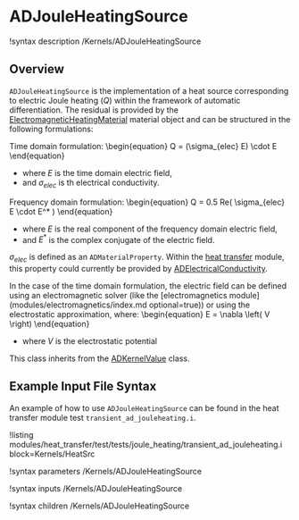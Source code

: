 # ADJouleHeatingSource

!syntax description /Kernels/ADJouleHeatingSource

## Overview

`ADJouleHeatingSource` is the implementation of a heat source corresponding to
electric Joule heating ($Q$) within the framework of automatic differentiation.
The residual is provided by the [ElectromagneticHeatingMaterial](ElectromagneticHeatingMaterial.md)
material object and can be structured in the following formulations:

Time domain formulation:
\begin{equation}
  Q = (\sigma_{elec} E) \cdot E
\end{equation}

- where $E$ is the time domain electric field,
- and $\sigma_{elec}$ is th electrical conductivity.

Frequency domain formulation:
\begin{equation}
  Q = 0.5 Re( \sigma_{elec} E \cdot E^* )
\end{equation}

- where $E$ is the real component of the frequency domain electric field,
- and $E^*$ is the complex conjugate of the electric field.

$\sigma_{elec}$ is defined as an
`ADMaterialProperty`. Within the [heat transfer](modules/heat_transfer/index.md) module, this property could
currently be provided by [ADElectricalConductivity](ADElectricalConductivity.md).

In the case of the time domain formulation, the electric field can be
defined using an electromagnetic solver (like the [electromagnetics module](modules/electromagnetics/index.md optional=true)) or using the electrostatic
approximation, where:
\begin{equation}
  E = \nabla \left( V \right)
\end{equation}

- where $V$ is the electrostatic potential

This class inherits from the [ADKernelValue](Kernel.md) class.

## Example Input File Syntax

An example of how to use `ADJouleHeatingSource` can be found in the
heat transfer module test `transient_ad_jouleheating.i`.

!listing modules/heat_transfer/test/tests/joule_heating/transient_ad_jouleheating.i block=Kernels/HeatSrc

!syntax parameters /Kernels/ADJouleHeatingSource

!syntax inputs /Kernels/ADJouleHeatingSource

!syntax children /Kernels/ADJouleHeatingSource
